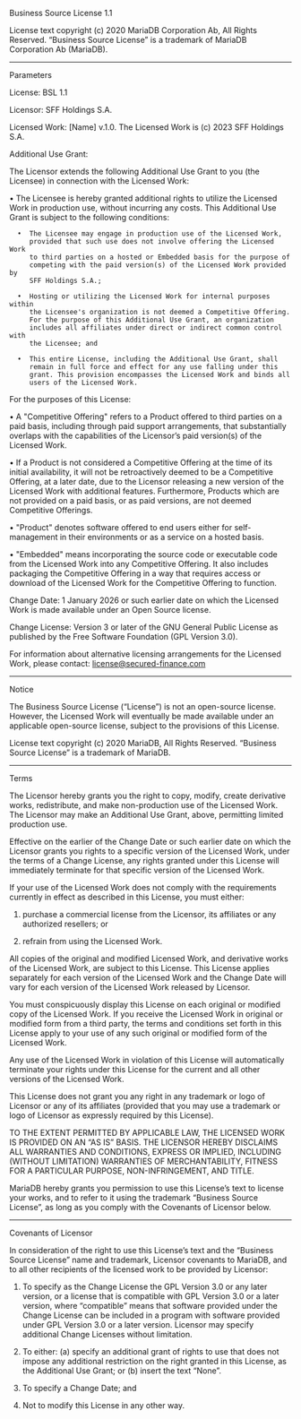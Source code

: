 Business Source License 1.1

License text copyright (c) 2020 MariaDB Corporation Ab, All Rights Reserved.
“Business Source License” is a trademark of MariaDB Corporation Ab (MariaDB).

-----------------------------------------------------------------------------

Parameters

License: BSL 1.1

Licensor: SFF Holdings S.A.

Licensed Work: [Name] v.1.0. The Licensed Work is (c) 2023 SFF Holdings S.A.

Additional Use Grant:

The Licensor extends the following Additional Use Grant to you (the Licensee)
in connection with the Licensed Work:

   •  The Licensee is hereby granted additional rights to utilize the
      Licensed Work in production use, without incurring any costs. This
      Additional Use Grant is subject to the following conditions:

      •  The Licensee may engage in production use of the Licensed Work,
         provided that such use does not involve offering the Licensed Work
         to third parties on a hosted or Embedded basis for the purpose of
         competing with the paid version(s) of the Licensed Work provided by
         SFF Holdings S.A.;

      •  Hosting or utilizing the Licensed Work for internal purposes within
         the Licensee's organization is not deemed a Competitive Offering.
         For the purpose of this Additional Use Grant, an organization
         includes all affiliates under direct or indirect common control with
         the Licensee; and

      •  This entire License, including the Additional Use Grant, shall
         remain in full force and effect for any use falling under this
         grant. This provision encompasses the Licensed Work and binds all
         users of the Licensed Work.

For the purposes of this License:

•  A "Competitive Offering" refers to a Product offered to third parties on a
   paid basis, including through paid support arrangements, that
   substantially overlaps with the capabilities of the Licensor’s paid
   version(s) of the Licensed Work.

•  If a Product is not considered a Competitive Offering at the time of its
   initial availability, it will not be retroactively deemed to be a
   Competitive Offering, at a later date, due to the Licensor releasing a
   new version of the Licensed Work with additional features. Furthermore,
   Products which are not provided on a paid basis, or as paid versions, are
   not deemed Competitive Offerings.

•  "Product" denotes software offered to end users either for self-management
   in their environments or as a service on a hosted basis.

•  "Embedded" means incorporating the source code or executable code from the
   Licensed Work into any Competitive Offering. It also includes packaging
   the Competitive Offering in a way that requires access or download of the
   Licensed Work for the Competitive Offering to function.

Change Date: 1 January 2026 or such earlier date on which the Licensed Work
             is made available under an Open Source license.

Change License: Version 3 or later of the GNU General Public License as
                published by the Free Software Foundation (GPL Version 3.0).

For information about alternative licensing arrangements for the Licensed
Work, please contact: license@secured-finance.com

-----------------------------------------------------------------------------

Notice

The Business Source License (“License”) is not an open-source license.
However, the Licensed Work will eventually be made available under an
applicable open-source license, subject to the provisions of this License.

License text copyright (c) 2020 MariaDB, All Rights Reserved.
“Business Source License” is a trademark of MariaDB.

-----------------------------------------------------------------------------

Terms

The Licensor hereby grants you the right to copy, modify, create derivative
works, redistribute, and make non-production use of the Licensed Work. The
Licensor may make an Additional Use Grant, above, permitting limited
production use.

Effective on the earlier of the Change Date or such earlier date on which the
Licensor grants you rights to a specific version of the Licensed Work, under
the terms of a Change License, any rights granted under this License will
immediately terminate for that specific version of the Licensed Work.

If your use of the Licensed Work does not comply with the requirements
currently in effect as described in this License, you must either:

1. purchase a commercial license from the Licensor, its affiliates or any
   authorized resellers; or

2. refrain from using the Licensed Work.

All copies of the original and modified Licensed Work, and derivative works
of the Licensed Work, are subject to this License. This License applies
separately for each version of the Licensed Work and the Change Date will vary
for each version of the Licensed Work released by Licensor.

You must conspicuously display this License on each original or modified copy
of the Licensed Work. If you receive the Licensed Work in original or
modified form from a third party, the terms and conditions set forth in this
License apply to your use of any such original or modified form of the
Licensed Work.

Any use of the Licensed Work in violation of this License will automatically
terminate your rights under this License for the current and all other
versions of the Licensed Work.

This License does not grant you any right in any trademark or logo of
Licensor or any of its affiliates (provided that you may use a trademark or
logo of Licensor as expressly required by this License).

TO THE EXTENT PERMITTED BY APPLICABLE LAW, THE LICENSED WORK IS PROVIDED ON
AN “AS IS” BASIS. THE LICENSOR HEREBY DISCLAIMS ALL WARRANTIES AND CONDITIONS,
EXPRESS OR IMPLIED, INCLUDING (WITHOUT LIMITATION) WARRANTIES OF
MERCHANTABILITY, FITNESS FOR A PARTICULAR PURPOSE, NON-INFRINGEMENT, AND
TITLE.

MariaDB hereby grants you permission to use this License’s text to license
your works, and to refer to it using the trademark “Business Source License”,
as long as you comply with the Covenants of Licensor below.

-----------------------------------------------------------------------------

Covenants of Licensor

In consideration of the right to use this License’s text and the “Business
Source License” name and trademark, Licensor covenants to MariaDB, and to all
other recipients of the licensed work to be provided by Licensor:

1. To specify as the Change License the GPL Version 3.0 or any later version,
   or a license that is compatible with GPL Version 3.0 or a later version,
   where “compatible” means that software provided under the Change License can
   be included in a program with software provided under GPL Version 3.0 or a
   later version. Licensor may specify additional Change Licenses without
   limitation.

2. To either: (a) specify an additional grant of rights to use that does not
   impose any additional restriction on the right granted in this License, as
   the Additional Use Grant; or (b) insert the text “None”.

3. To specify a Change Date; and

4. Not to modify this License in any other way.

